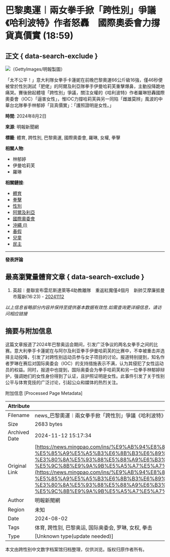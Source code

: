 # 巴黎奧運︱兩女拳手掀「跨性別」爭議　《哈利波特》作者怒轟　國際奧委會力撐貨真價實 (18:59)

## 正文 { data-search-exclude }


![（GettyImages/明報製圖）](https://fs.mingpao.com/ins/20240802/s00006/bc5029ff0a491a9f6721055896568e17.jpg)

「太不公平！」意大利隊女拳手卡蓮妮在前晚巴黎奧運66公斤級16強，僅46秒便被曾於性別測試「肥佬」的阿爾及利亞隊拳手伊曼哈莉芙重擊爆鼻，主動投降跪地痛哭。賽後掀起體壇「跨性別」爭議，關注女權的《哈利波特》作者羅琳怒轟國際奧委會（IOC）「逼害女性」，惟IOC力撐哈莉芙與另一同陷「雌雄莫辨」風波的中華台北隊拳手林郁婷「貨真價實」：「護照證明是女性。」

**時間**: 2024年8月2日

**來源**: 明報新聞網

**標籤**: 體育, 跨性別, 巴黎奧運, 國際奧委會, 羅琳, 女權, 拳擊

**相關人物**:
- 林郁婷
- 伊曼哈莉芙
- 羅琳

**相關鏈接**:
- [體育](../php/search2.php?pnssection=all&inssection=all&searchtype=A&keywords=%E9%AB%94%E8%82%B2)
- [拳擊](../php/search2.php?pnssection=all&inssection=all&searchtype=A&keywords=%E6%8B%B3%E6%93%8A)
- [性別](../php/search2.php?pnssection=all&inssection=all&searchtype=A&keywords=%E6%80%A7%E5%88%A5)
- [阿爾及利亞](../php/search2.php?pnssection=all&inssection=all&searchtype=A&keywords=%E9%98%BF%E7%88%BE%E5%8F%8A%E5%88%A9%E4%BA%9E)
- [國際奧委會](../php/search2.php?pnssection=all&inssection=all&searchtype=A&keywords=%E5%9C%8B%E9%9A%9B%E5%A5%A7%E5%A7%94%E6%9C%83)
- [沖繩 (I)](../php/search2.php?pnssection=all&inssection=all&searchtype=A&keywords=%E6%B8%AF%E5%B0%8F%E4%BA%9E)
- [春假](../php/search2.php?pnssection=all&inssection=all&searchtype=A&keywords=%E6%98%A5%E5%81%87) 
- [兒童](../php/search2.php?pnssection=all&inssection=all&searchtype=A&keywords=%E5%85%92%E7%AB%A5)  
- [民主](../php/search2.php?pnssection=all&inssection=all&searchtype=A&keywords=%E6%B0%91%E4%B8%BB)

--- 

**發表評論** 

## 最高瀏覽量體育文章 { data-search-exclude }

1. 英超︱曼聯宣布雲尼斯達萊等4助教離隊　重返紅魔僅4個月　新帥艾摩廉抵曼市履新(16:23) - [20241112](https://news.mingpao.com/ins/%e9%ab%94%e8%82%b2/article/20241112/s00006/1731400926481/%e8%8b%b1%e8%b6%85-%e6%9b%bc%e8%81%af%e5%ae%a3%e5%b8%83%e9%9b%b2%e5%b0%bc%e6%96%af%e9%81%94%e8%90%8a%e7%ad%894%e5%8a%a9%e6%95%99%e9%9b%a2%e9%9a%8a-%e9%87%8d%e8%bf%94%e7%b4%85%e9%ad%94%e5%83%854%e5%80%8b%e6%9c%88-%e6%96%b0%e5%b8%a5%e8%89%be%e6%91%a9%e5%bb%89%e6%8a%b5%e6%9b%bc%e5%b8%82%e5%b1%a5%e6%96%b0)

*以上信息省略部分内容并保持至提供基本数据有效性.如需查询更详细信息，请访问相应链接*

## 摘要与附加信息

<!-- tcd_abstract -->
这篇文章报道了2024年巴黎奥运会期间，引发广泛争议的两名女拳手之间的比赛。意大利拳手卡蓮妮在与阿尔及利亚拳手伊曼哈莉芙的比赛中，不幸被重击并选择主动投降，引发了对跨性别运动员参与女子项目的讨论。报道特别提到，知名作者罗琳在赛后对国际奥委会（IOC）的支持措施表示不满，认为其侵犯了女性运动员的权益。同时，报道中也提到，国际奥委会为拳手哈莉芙和另一位拳手林郁婷辩护，强调她们的女性身份得到了认证，且护照证明是女性。此事件引发了关于性别公平与体育竞技的广泛讨论，引起公众和媒体的热烈关注。
<!-- tcd_abstract_end -->

附加信息 [Processed Page Metadata]

| Attribute       | Value                                  |
|-----------------|----------------------------------------|
| Filename        | news_巴黎奧運︱兩女拳手掀「跨性別」爭議《哈利波特》作者怒轟國際奧_.md                             |
| Size            | 2683 bytes                           |
| Archived Date   | 2024-11-12 15:17:34                             |
| Original Link   | [https://news.mingpao.com/ins/%E9%AB%94%E8%82%B2/article/20240802/s00006/1722597251077/%E5%B7%B4%E9%BB%8E%E5%A5%A7%E9%81%8B-%E5%85%A9%E5%A5%B3%E6%8B%B3%E6%89%8B%E6%8E%80%E3%80%8C%E8%B7%A8%E6%80%A7%E5%88%A5%E3%80%8D%E7%88%AD%E8%AD%B0-%E3%80%8A%E5%93%88%E5%88%A9%E6%B3%A2%E7%89%B9%E3%80%8B%E4%BD%9C%E8%80%85%E6%80%92%E8%BD%9F-%E5%9C%8B%E9%9A%9B%E5%A5%A7%E5%A7%94%E6%9C%83%E5%8A%9B%E6%92%90%E8%B2%A8%E7%9C%9F%E5%83%B9%E5%AF%A6](https://news.mingpao.com/ins/%E9%AB%94%E8%82%B2/article/20240802/s00006/1722597251077/%E5%B7%B4%E9%BB%8E%E5%A5%A7%E9%81%8B-%E5%85%A9%E5%A5%B3%E6%8B%B3%E6%89%8B%E6%8E%80%E3%80%8C%E8%B7%A8%E6%80%A7%E5%88%A5%E3%80%8D%E7%88%AD%E8%AD%B0-%E3%80%8A%E5%93%88%E5%88%A9%E6%B3%A2%E7%89%B9%E3%80%8B%E4%BD%9C%E8%80%85%E6%80%92%E8%BD%9F-%E5%9C%8B%E9%9A%9B%E5%A5%A7%E5%A7%94%E6%9C%83%E5%8A%9B%E6%92%90%E8%B2%A8%E7%9C%9F%E5%83%B9%E5%AF%A6)                       |
| Author          | 明報新聞網                               |
| Region          | 未知                               |
| Date            | 2024-08-02                                 |
| Tags            | 体育, 跨性别, 巴黎奥运, 国际奥委会, 罗琳, 女权, 拳击                                 |
| Type            | [Unknown type(update needed)]                                 |
<!-- tcd_table_end -->

本文由跨性别中文数字档案馆归档整理，仅供浏览。版权归原作者所有。
